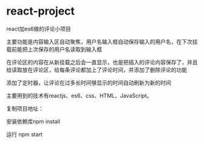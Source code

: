 # react-project
react加es6做的评论小项目


主要功能是内容输入区自动聚焦，用户名输入框自动保存输入的用户名，在下次挂载前能把上次保存的用户名读取到输入框

在评论区的内容在从新挂载之后会一直显示，也是把插入的评论内容保存了，并且给读取放在评论区，给每条评论都加上了评论时间，并添加了删除评论的功能

添加了定时器，让评论在过多长时间够显示的时间自动刷新为新的时间


主要用到的技术有reactjs、es6、css、HTML、JavaScript。

复制项目地址：

安装依赖库npm install

运行 npm start
